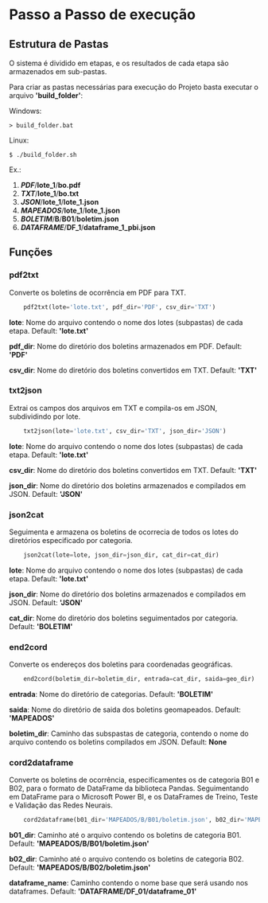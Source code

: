 # Passo a Passo de execução

## Estrutura de Pastas

O sistema é dividido em etapas, e os resultados de cada etapa são armazenados em sub-pastas.

Para criar as pastas necessárias para execução do Projeto basta executar o arquivo **'build_folder'**:

Windows:
    
    > build_folder.bat
    
Linux:
    
    $ ./build_folder.sh

Ex.:

1. **_PDF_**/**__lote_1__**/**__bo.pdf__**
2. **_TXT_**/**__lote_1__**/**__bo.txt__**
3. **_JSON_**/**__lote_1__**/**__lote_1.json__**
4. **_MAPEADOS_**/**__lote_1__**/**__lote_1.json__**
5. **_BOLETIM_**/**__B__**/**__B01__**/**__boletim.json__**
6. **_DATAFRAME_**/**__DF_1__**/**__dataframe_1_pbi.json__**


## Funções

### pdf2txt
Converte os boletins de ocorrência em PDF para TXT.
```python
    pdf2txt(lote='lote.txt', pdf_dir='PDF', csv_dir='TXT')
```
**lote**: Nome do arquivo contendo o nome dos lotes (subpastas) de cada etapa. Default: **'lote.txt'**

**pdf_dir**: Nome do diretório dos boletins armazenados em PDF. Default: **'PDF'**

**csv_dir**: Nome do diretório dos boletins convertidos em TXT. Default: **'TXT'**


### txt2json
Extrai os campos dos arquivos em TXT e compila-os em JSON, subdividindo por lote.
```python
    txt2json(lote='lote.txt', csv_dir='TXT', json_dir='JSON')
```
**lote**: Nome do arquivo contendo o nome dos lotes (subpastas) de cada etapa. Default: **'lote.txt'**

**csv_dir**: Nome do diretório dos boletins convertidos em TXT. Default: **'TXT'**

**json_dir**: Nome do diretório dos boletins armazenados e compilados em JSON. Default: **'JSON'**


### json2cat
Seguimenta e armazena os boletins de ocorrecia de todos os lotes do diretórios especificado por categoria.
```python
    json2cat(lote=lote, json_dir=json_dir, cat_dir=cat_dir)
```
**lote**: Nome do arquivo contendo o nome dos lotes (subpastas) de cada etapa. Default: **'lote.txt'**

**json_dir**: Nome do diretório dos boletins armazenados e compilados em JSON. Default: **'JSON'**

**cat_dir**: Nome do diretório dos boletins seguimentados por categoria. Default: **'BOLETIM'**


### end2cord
Converte os endereços dos boletins para coordenadas geográficas.
```python
    end2cord(boletim_dir=boletim_dir, entrada=cat_dir, saida=geo_dir)
```
**entrada**: Nome do diretório de categorias. Default: **'BOLETIM'**

**saida**: Nome do diretório de saida dos boletins geomapeados. Default: **'MAPEADOS'**

**boletim_dir**: Caminho das subspastas de categoria, contendo o nome do arquivo contendo os boletins compilados em JSON. Default: **None**

### cord2dataframe
Converte os boletins de ocorrência, especificamentes os de categoria B01 e B02, para o formato de DataFrame da biblioteca Pandas. Seguimentando em DataFrame para o Microsoft Power BI, e os DataFrames de Treino, Teste e Validação das Redes Neurais.
```python
    cord2dataframe(b01_dir='MAPEADOS/B/B01/boletim.json', b02_dir='MAPEADOS/B/B02/boletim.json', dataframe_name = 'DATAFRAME/DF_01/dataframe_01')
```

**b01_dir**: Caminho até o arquivo contendo os boletins de categoria B01. Default: **'MAPEADOS/B/B01/boletim.json'**

**b02_dir**: Caminho até o arquivo contendo os boletins de categoria B02. Default: **'MAPEADOS/B/B02/boletim.json'**

**dataframe_name**: Caminho contendo o nome base que será usando nos dataframes. Default: **'DATAFRAME/DF_01/dataframe_01'**

